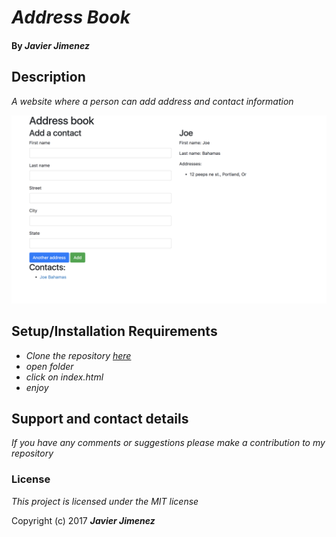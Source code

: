 # _Address Book_

#### By _**Javier Jimenez**_

## Description

_A website where a person can add address and contact information_

![Screenshot](/img/pic1.png)

## Setup/Installation Requirements

* _Clone the repository [here](https://github.com/javierrcc522/tuesday-address-book.git)_
* _open folder_
* _click on index.html_
* _enjoy_



## Support and contact details

_If you have any comments or suggestions please make a contribution to my repository_

### License

*This project is licensed under the MIT license*

Copyright (c) 2017 **_Javier Jimenez_**
